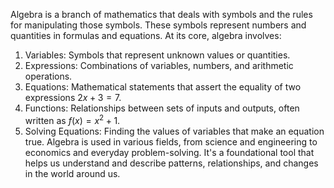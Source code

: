 Algebra is a branch of mathematics that deals with symbols and the rules for manipulating those symbols. These symbols represent numbers and quantities in formulas and equations. At its core, algebra involves:
1. Variables: Symbols that represent unknown values or quantities.
2. Expressions: Combinations of variables, numbers, and arithmetic operations.
3. Equations: Mathematical statements that assert the equality of two expressions $2x + 3 = 7$.
4. Functions: Relationships between sets of inputs and outputs, often written as $f(x) = x^2 + 1$.
5. Solving Equations: Finding the values of variables that make an equation true.
Algebra is used in various fields, from science and engineering to economics and everyday problem-solving. It's a foundational tool that helps us understand and describe patterns, relationships, and changes in the world around us.
